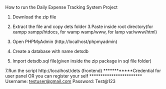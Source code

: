 How to run the Daily Expense Tracking System  Project
1. Download the  zip file
2. Extract the file and copy dets folder
3.Paste inside root directory(for xampp xampp/htdocs, for wamp wamp/www, for lamp var/www/html)
4. Open PHPMyAdmin (http://localhost/phpmyadmin)
5. Create a database with name detsdb
   
6. Import detsdb.sql file(given inside the zip package in sql file folder)
   
7.Run the script http://localhost/dets (frontend)
************Credential for user panel  OR you can register your self ************************
Username: testuser@gmail.com
Password: Test@123
